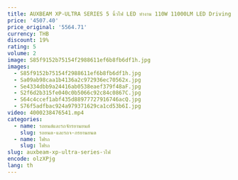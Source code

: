 ```yaml
---
title: AUXBEAM XP-ULTRA SERIES 5 นิ้วไฟ LED ทํางาน 110W 11000LM LED Driving Light Pod สีขาว/AMBER Offroad Led Spot โคมไฟ
price: '4507.40'
price_original: '5564.71'
currency: THB
discount: 19%
rating: 5
volume: 2
image: S85f9152b75154f2988611ef6b8fb6df1h.jpg
images:
  - S85f9152b75154f2988611ef6b8fb6df1h.jpg
  - Sa09ab98caa1b4136a2c972936ec70562x.jpg
  - Se4334dbb9a24416ab0538eaef379f48aF.jpg
  - S2f6d2b315fe040c0b5066c92c84c0867C.jpg
  - S64c4ccef1abf435d88977727916746acQ.jpg
  - S76f5adfbac924a979371629ca1cd53b6I.jpg
video: 4000238476541.mp4
categories:
  - name: รถยนต์และรถจักรยานยนต์
    slug: รถยนต-และรถจ-กรยานยนต
  - name: ไฟรถ
    slug: ไฟรถ
slug: auxbeam-xp-ultra-series-วไฟ
encode: olzXPjg
lang: th
---
```

  